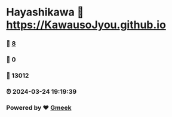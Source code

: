 # Hayashikawa :link: https://KawausoJyou.github.io 
### :page_facing_up: [8](https://KawausoJyou.github.io/tag.html) 
### :speech_balloon: 0 
### :hibiscus: 13012 
### :alarm_clock: 2024-03-24 19:19:39 
### Powered by :heart: [Gmeek](https://github.com/Meekdai/Gmeek)
